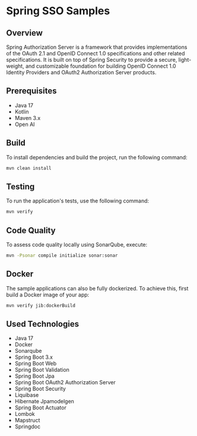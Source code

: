 # Spring SSO Samples

## Overview

Spring Authorization Server is a framework that provides implementations of the OAuth 2.1 and OpenID Connect 1.0 specifications and other related specifications. It is built on top of Spring Security to provide a secure, light-weight, and customizable foundation for building OpenID Connect 1.0 Identity Providers and OAuth2 Authorization Server products.

## Prerequisites

- Java 17
- Kotlin
- Maven 3.x
- Open AI

## Build

To install dependencies and build the project, run the following command:

```sh
mvn clean install
```

## Testing

To run the application's tests, use the following command:

```sh
mvn verify
```

## Code Quality

To assess code quality locally using SonarQube, execute:

```sh
mvn -Psonar compile initialize sonar:sonar
```

## Docker

The sample applications can also be fully dockerized. To achieve this, first build a Docker image of your app:

```sh
mvn verify jib:dockerBuild
```

## Used Technologies

- Java 17
- Docker
- Sonarqube
- Spring Boot 3.x
- Spring Boot Web
- Spring Boot Validation
- Spring Boot Jpa
- Spring Boot OAuth2 Authorization Server
- Spring Boot Security
- Liquibase
- Hibernate Jpamodelgen
- Spring Boot Actuator
- Lombok
- Mapstruct
- Springdoc